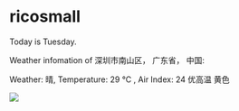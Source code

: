 # ricosmall

Today is Tuesday.

Weather infomation of 深圳市南山区， 广东省， 中国: 

Weather: 晴, Temperature: 29 ℃ , Air Index: 24 优高温 黄色

<img src="https://github-readme-stats.vercel.app/api?username=ricosmall&show_icons=true" />
